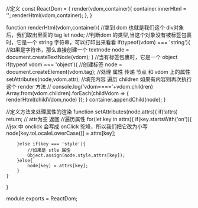 //定义
const ReactDom = {
    render(vdom,container){
        container.innerHtml = '';
        renderHtml(vdom,container);
    },
}



function renderHtml(vdom,container){
    //拿到 dom 也就是我们这个 div对象后，我们取出里面的 tag
    let node;
    //判断dom 的类型,当这个对象没有被标签包裹时，它是一个 string 字符串，可以打印出来看看
    if(typeof(vdom) === 'string'){
        //如果是字符串，那么直接创建一个 textnode
        node = document.createTextNode(vdom);
    }
    //当有标签包裹时，它是一个 object
    if(typeof vdom === 'object'){
        //创建标签
        node = document.createElement(vdom.tag);
        //处理 属性  传递 节点 和 vdom 上的属性
        setAttributes(node,vdom.attr);
        //填充内容  遍历 children  如果有内容则再次执行这个 render 方法
        // console.log('vdom===='+vdom.children)
        Array.from(vdom.children).forEach(childVdom => { renderHtml(childVdom,node) });
    }
    container.appendChild(node);
}



//定义方法来处理属性的渲染
function setAttributes(node,attrs){
    if(!attrs) return;  // attr为空 返回
    //遍历属性
    for(let key in attrs){
        if(key.startsWith('on')){
            //jsx 中 onclick 会写成 onClick 驼峰，所以我们把它改为小写
            node[key.toLocaleLowerCase()] = attrs[key];

        }else if(key === 'style'){
            //如果是 stle 属性
            Object.assign(node.style,attrs[key]);
        }else{
            node[key] = attrs[key];
        }
    }
}

module.exports = ReactDom;